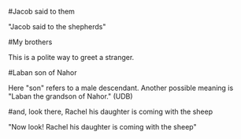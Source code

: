 #Jacob said to them

"Jacob said to the shepherds"

#My brothers

This is a polite way to greet a stranger.

#Laban son of Nahor

Here "son" refers to a male descendant. Another possible meaning is "Laban the grandson of Nahor." (UDB)

#and, look there, Rachel his daughter is coming with the sheep

"Now look! Rachel his daughter is coming with the sheep"